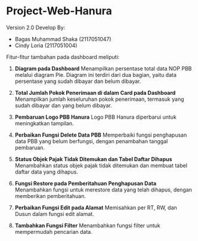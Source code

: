 # Project-Web-Hanura
Version 2.0 Develop By:
- Bagas Muhammad Shaka (2117051047)
- Cindy Loria (2117051004)

Fitur-fitur tambahan pada dashboard meliputi:
1. **Diagram pada Dashboard**
Menampilkan persentase total data NOP PBB melalui diagram Pie. Diagram ini terdiri dari dua bagian, yaitu data persentase yang sudah dibayar dan belum dibayar.

2. **Total Jumlah Pokok Penerimaan di dalam Card pada Dashboard**
Menampilkan jumlah keseluruhan pokok penerimaan, termasuk yang sudah dibayar dan yang belum dibayar.

3. **Pembaruan Logo PBB Hanura**
Logo PBB Hanura diperbarui untuk meningkatkan tampilan.

4. **Perbaikan Fungsi Delete Data PBB**
Memperbaiki fungsi penghapusan data PBB yang belum berfungsi, dengan penambahan tanggal pembaruan.

5. **Status Objek Pajak Tidak Ditemukan dan Tabel Daftar Dihapus**
Menambahkan status objek pajak tidak ditemukan dan membuat tabel daftar data yang dihapus.

6. **Fungsi Restore pada Pemberitahuan Penghapusan Data**
Menambahkan fungsi untuk merestore data yang telah dihapus, dengan memberikan pemberitahuan.

7. **Perbaikan Fungsi Edit pada Alamat**
Memisahkan per RT, RW, dan Dusun dalam fungsi edit alamat.

8. **Tambahkan Fungsi Filter**
Menambahkan fungsi filter untuk mempermudah pencarian data.

